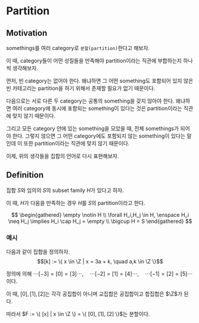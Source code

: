 # Partition
## Motivation
somethings를 여러 category로 `분할(partition)`한다고 해보자.

이 때, category들이 어떤 성질들을 만족해야 partition이라는 직관에 부합하는지 하나씩 생각해보자.

먼저, 빈 category는 없어야 한다. 왜냐하면 그 어떤 something도 포함되어 있지 않은 빈 카테고리는 partition을 하기 위해서 존재할 필요가 없기 때문이다.

다음으로는 서로 다른 두 category는 공통의 something을 갖지 않아야 한다. 왜냐하면 여러 category에 동시에 포함되는 something이 있다는 것은 partition이라는 직관에 맞지 않기 때문이다.

그리고 모든 category 안에 있는 something을 모았을 때, 전체 somethings가 되어야 한다. 그렇지 않으면 그 어떤 category에도 포함되지 않는 something이 있다는 말인데 이 또한 partition이라는 직관에 맞지 않기 때문이다.

이제, 위의 생각들을 집합의 언어로 다시 표현해보자.

## Definition
집합 $S$와 임의의 $S$의 subset family $H$가 있다고 하자.

이 때, $H$가 다음을 만족하는 경우 $H$를 $S$의 partition이라고 한다.

$$ \begin{gathered} \empty \notin H \\ \forall H_i,H_j \in H, \enspace H_i \neq H_j \implies H_i \cap H_j = \empty \\ \bigcup H = S \end{gathered} $$

### 예시
다음과 같이 집합을 정의하자.  
$$[k] := \{ x \in \Z | x = 3a + k, \quad a,k \in \Z \}$$

정의에 의해 $\cdots [-3] = [0] = [3] \cdots, \quad \cdots [-2] = [1] = [4] \cdots, \quad \cdots [-1] = [2] = [5] \cdots$ 이다.

이 때, $[0],[1],[2]$는 각각 공집합이 아니며 교집합은 공집합이고 합집합은 $\Z$가 된다.

따라서 $F := \{ [x] | x \in \Z \} = \{ [0], [1], [2] \}$는 분할이다.